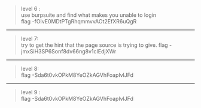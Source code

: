 > level 6 :<br>
use burpsuite and find what makes you unable to login <br>
flag -fOIvE0MDtPTgRhqmmvvAOt2EfXR6uQgR

---
> level 7:<br>
try to get the hint that the page source is trying to give.
flag -jmxSiH3SP6Sonf8dv66ng8v1cIEdjXWr

---
>level 8:<br>
flag -Sda6t0vkOPkM8YeOZkAGVhFoaplvlJFd
---

>level 9 :<br>
flag -Sda6t0vkOPkM8YeOZkAGVhFoaplvlJFd
